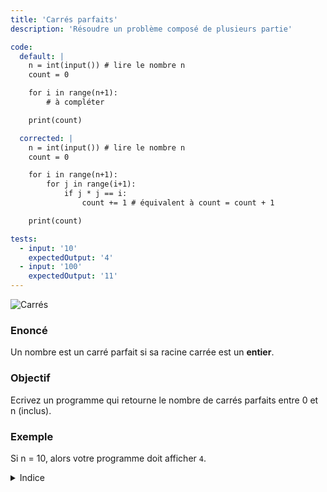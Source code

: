 ```yaml
---
title: 'Carrés parfaits'
description: 'Résoudre un problème composé de plusieurs partie'

code:
  default: |
    n = int(input()) # lire le nombre n
    count = 0

    for i in range(n+1):
        # à compléter

    print(count)

  corrected: |
    n = int(input()) # lire le nombre n
    count = 0

    for i in range(n+1):
        for j in range(i+1):
            if j * j == i:
                count += 1 # équivalent à count = count + 1

    print(count)

tests:
  - input: '10'
    expectedOutput: '4'
  - input: '100'
    expectedOutput: '11'
---
```


![Carrés](/banner/carres.png)

### Enoncé

Un nombre est un carré parfait si sa racine carrée est un **entier**.

### Objectif

Ecrivez un programme qui retourne le nombre de carrés parfaits entre 0 et n (inclus).

### Exemple

Si n = 10, alors votre programme doit afficher `4`.

<details>
  <summary>Indice</summary>
  Utilisez deux boucles for : une pour parcourir les nombres de 0 à n et une autre pour chercher s’il existe une racine entière de ces nombres.
</details>
